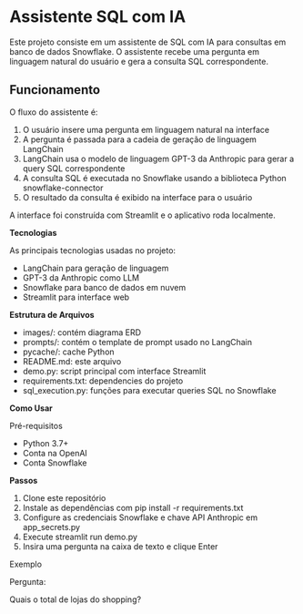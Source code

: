 # Assistente SQL com IA
Este projeto consiste em um assistente de SQL com IA para consultas em banco de dados Snowflake. O assistente recebe uma pergunta em linguagem natural do usuário e gera a consulta SQL correspondente.

## Funcionamento
O fluxo do assistente é:

1. O usuário insere uma pergunta em linguagem natural na interface
2. A pergunta é passada para a cadeia de geração de linguagem LangChain
3. LangChain usa o modelo de linguagem GPT-3 da Anthropic para gerar a query SQL correspondente
4. A consulta SQL é executada no Snowflake usando a biblioteca Python snowflake-connector
5. O resultado da consulta é exibido na interface para o usuário


A interface foi construída com Streamlit e o aplicativo roda localmente.

**Tecnologias**

As principais tecnologias usadas no projeto:

* LangChain para geração de linguagem
* GPT-3 da Anthropic como LLM
* Snowflake para banco de dados em nuvem
* Streamlit para interface web

**Estrutura de Arquivos** 

* images/: contém diagrama ERD
* prompts/: contém o template de prompt usado no LangChain
* pycache/: cache Python
* README.md: este arquivo
* demo.py: script principal com interface Streamlit
* requirements.txt: dependencies do projeto
* sql_execution.py: funções para executar queries SQL no Snowflake

**Como Usar**

Pré-requisitos

* Python 3.7+
* Conta na OpenAI
* Conta Snowflake

**Passos**

1. Clone este repositório
2. Instale as dependências com pip install -r requirements.txt
3. Configure as credenciais Snowflake e chave API Anthropic em app_secrets.py
4. Execute streamlit run demo.py
5. Insira uma pergunta na caixa de texto e clique Enter

Exemplo

Pergunta:

Quais o total de lojas do shopping?


